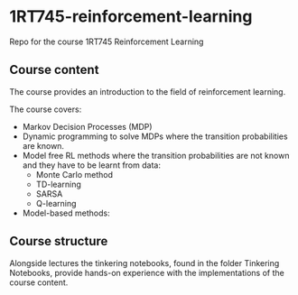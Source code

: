 # 1RT745-reinforcement-learning
Repo for the course 1RT745 Reinforcement Learning

## Course content
The course provides an introduction to the field of reinforcement learning. 

The course covers:
- Markov Decision Processes (MDP)
- Dynamic programming to solve MDPs where the transition probabilities are known.
- Model free RL methods where the transition probabilities are not known and they have to be learnt from data:
  - Monte Carlo method
  - TD-learning
  - SARSA
  - Q-learning
- Model-based methods:

## Course structure
Alongside lectures the tinkering notebooks, found in the folder Tinkering Notebooks, provide hands-on experience with the implementations of the course content.
